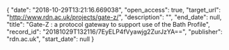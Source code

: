 {
  "date": "2018-10-29T13:21:16.669038", 
  "open_access": true, 
  "target_url": "http://www.rdn.ac.uk/projects/gate-z/", 
  "description": "", 
  "end_date": null, 
  "title": "Gate-Z : a protocol gateway to support use of the Bath Profile", 
  "record_id": "20181029T132116/7EyELP4fVyawjg2ZurJzYA==", 
  "publisher": "rdn.ac.uk", 
  "start_date": null
}

